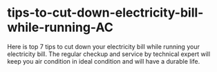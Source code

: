 # tips-to-cut-down-electricity-bill-while-running-AC
Here is top 7 tips to cut down your electricity bill while running your electricity bill. The regular checkup and service by technical expert will keep you air condition in ideal condition and will have a durable life. 
